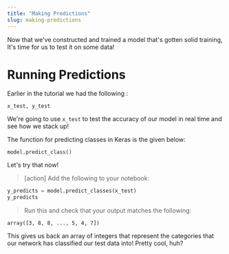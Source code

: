 ```yaml
---
title: "Making Predictions"
slug: making-predictions
---
```


Now that we've constructed and trained a model that's gotten solid training, It's time for us to test it on some data!

# Running Predictions

Earlier in the tutorial we had the following :

`x_test, y_test`

We're going to use `x_test` to test the accuracy of our model in real time and see how we stack up!

The function for predicting classes in Keras is the given below:

`model.predict_class()`

Let's try that now!

>[action]
> Add the following to your notebook:
>
```python
y_predicts = model.predict_classes(x_test)
y_predicts
```
>
> Run this and check that your output matches the following:
>
```
array([3, 8, 8, ..., 5, 4, 7])
```

This gives us back an array of integers that represent the categories that our network has classified our test data into! Pretty cool, huh?
